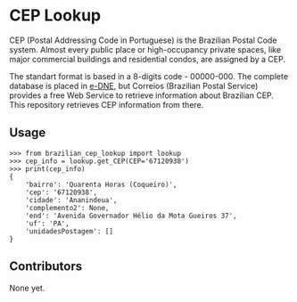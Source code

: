# CEP Lookup

CEP (Postal Addressing Code in Portuguese) is the Brazilian Postal Code system. Almost every public place or high-occupancy private spaces, like major commercial buildings and residential condos, are assigned by a CEP.

The standart format is based in a 8-digits code - 00000-000. The complete database is placed in [e-DNE](https://www.correios.com.br/english/correios-a-to-z/e-dne), but Correios (Brazilian Postal Service) provides a free Web Service to retrieve information about Brazilian CEP. This repository retrieves CEP information from there.



## Usage

```{python}
>>> from brazilian_cep_lookup import lookup
>>> cep_info = lookup.get_CEP(CEP='67120938')
>>> print(cep_info)
{
    'bairro': 'Quarenta Horas (Coqueiro)',
    'cep': '67120938',
    'cidade': 'Ananindeua',
    'complemento2': None,
    'end': 'Avenida Governador Hélio da Mota Gueiros 37',
    'uf': 'PA',
    'unidadesPostagem': []
}
```

## Contributors

None yet.
